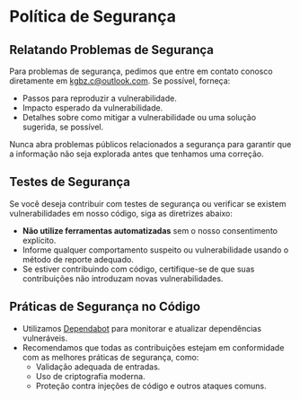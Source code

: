 # Política de Segurança

## Relatando Problemas de Segurança

Para problemas de segurança, pedimos que entre em contato conosco diretamente em [kgbz.c@outlook.com](mailto:kgbz.c@outlook.com). Se possível, forneça:

- Passos para reproduzir a vulnerabilidade.
- Impacto esperado da vulnerabilidade.
- Detalhes sobre como mitigar a vulnerabilidade ou uma solução sugerida, se possível.

Nunca abra problemas públicos relacionados a segurança para garantir que a informação não seja explorada antes que tenhamos uma correção.

## Testes de Segurança

Se você deseja contribuir com testes de segurança ou verificar se existem vulnerabilidades em nosso código, siga as diretrizes abaixo:

- **Não utilize ferramentas automatizadas** sem o nosso consentimento explícito.
- Informe qualquer comportamento suspeito ou vulnerabilidade usando o método de reporte adequado.
- Se estiver contribuindo com código, certifique-se de que suas contribuições não introduzam novas vulnerabilidades.

## Práticas de Segurança no Código

- Utilizamos [Dependabot](https://github.com/dependabot) para monitorar e atualizar dependências vulneráveis.
- Recomendamos que todas as contribuições estejam em conformidade com as melhores práticas de segurança, como:
  - Validação adequada de entradas.
  - Uso de criptografia moderna.
  - Proteção contra injeções de código e outros ataques comuns.
